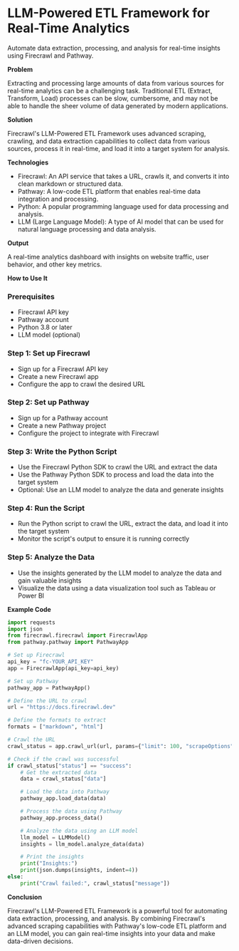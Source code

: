 **LLM-Powered ETL Framework for Real-Time Analytics**
=====================================================

Automate data extraction, processing, and analysis for real-time insights using Firecrawl and Pathway.

**Problem**

Extracting and processing large amounts of data from various sources for real-time analytics can be a challenging task. Traditional ETL (Extract, Transform, Load) processes can be slow, cumbersome, and may not be able to handle the sheer volume of data generated by modern applications.

**Solution**

Firecrawl's LLM-Powered ETL Framework uses advanced scraping, crawling, and data extraction capabilities to collect data from various sources, process it in real-time, and load it into a target system for analysis.

**Technologies**

* Firecrawl: An API service that takes a URL, crawls it, and converts it into clean markdown or structured data.
* Pathway: A low-code ETL platform that enables real-time data integration and processing.
* Python: A popular programming language used for data processing and analysis.
* LLM (Large Language Model): A type of AI model that can be used for natural language processing and data analysis.

**Output**

A real-time analytics dashboard with insights on website traffic, user behavior, and other key metrics.

**How to Use It**

### Prerequisites

* Firecrawl API key
* Pathway account
* Python 3.8 or later
* LLM model (optional)

### Step 1: Set up Firecrawl

* Sign up for a Firecrawl API key
* Create a new Firecrawl app
* Configure the app to crawl the desired URL

### Step 2: Set up Pathway

* Sign up for a Pathway account
* Create a new Pathway project
* Configure the project to integrate with Firecrawl

### Step 3: Write the Python Script

* Use the Firecrawl Python SDK to crawl the URL and extract the data
* Use the Pathway Python SDK to process and load the data into the target system
* Optional: Use an LLM model to analyze the data and generate insights

### Step 4: Run the Script

* Run the Python script to crawl the URL, extract the data, and load it into the target system
* Monitor the script's output to ensure it is running correctly

### Step 5: Analyze the Data

* Use the insights generated by the LLM model to analyze the data and gain valuable insights
* Visualize the data using a data visualization tool such as Tableau or Power BI

**Example Code**
```python
import requests
import json
from firecrawl.firecrawl import FirecrawlApp
from pathway.pathway import PathwayApp

# Set up Firecrawl
api_key = "fc-YOUR_API_KEY"
app = FirecrawlApp(api_key=api_key)

# Set up Pathway
pathway_app = PathwayApp()

# Define the URL to crawl
url = "https://docs.firecrawl.dev"

# Define the formats to extract
formats = ["markdown", "html"]

# Crawl the URL
crawl_status = app.crawl_url(url, params={"limit": 100, "scrapeOptions": {"formats": formats}})

# Check if the crawl was successful
if crawl_status["status"] == "success":
    # Get the extracted data
    data = crawl_status["data"]

    # Load the data into Pathway
    pathway_app.load_data(data)

    # Process the data using Pathway
    pathway_app.process_data()

    # Analyze the data using an LLM model
    llm_model = LLMModel()
    insights = llm_model.analyze_data(data)

    # Print the insights
    print("Insights:")
    print(json.dumps(insights, indent=4))
else:
    print("Crawl failed:", crawl_status["message"])
```
**Conclusion**

Firecrawl's LLM-Powered ETL Framework is a powerful tool for automating data extraction, processing, and analysis. By combining Firecrawl's advanced scraping capabilities with Pathway's low-code ETL platform and an LLM model, you can gain real-time insights into your data and make data-driven decisions.